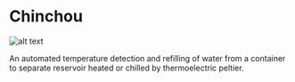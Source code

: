 # Chinchou

![alt text](https://oyster.ignimgs.com/mediawiki/apis.ign.com/pokemon-black-and-white/a/a3/Pokemans_170.gif)

An automated temperature detection and refilling of water from a container to separate reservoir heated or chilled by thermoelectric peltier.  
